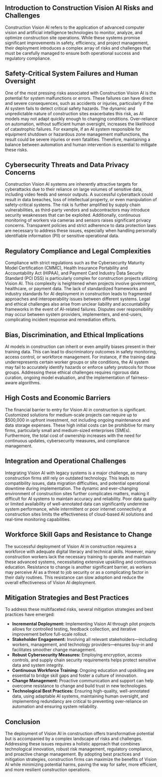 ## Introduction to Construction Vision AI Risks and Challenges
Construction Vision AI refers to the application of advanced computer vision and artificial intelligence technologies to monitor, analyze, and optimize construction site operations. While these systems promise significant improvements in safety, efficiency, and project management, their deployment introduces a complex array of risks and challenges that must be carefully managed to ensure both operational success and regulatory compliance.

## Safety-Critical System Failures and Human Oversight
One of the most pressing risks associated with Construction Vision AI is the potential for system malfunctions or errors. These failures can have direct and severe consequences, such as accidents or injuries, particularly if the AI system fails to detect critical safety hazards. The dynamic and unpredictable nature of construction sites exacerbates this risk, as AI models may not adapt quickly enough to changing conditions. Over-reliance on automation, without sufficient human oversight, increases the likelihood of catastrophic failures. For example, if an AI system responsible for equipment shutdown or hazardous zone management malfunctions, the result could be severe injuries or even fatalities. Therefore, maintaining a balance between automation and human intervention is essential to mitigate these risks.

## Cybersecurity Threats and Data Privacy Concerns
Construction Vision AI systems are inherently attractive targets for cyberattacks due to their reliance on large volumes of sensitive data, including video feeds and sensor outputs. A successful cyberattack could result in data breaches, loss of intellectual property, or even manipulation of safety-critical systems. The risk is further amplified by supply chain vulnerabilities, as third-party vendors and subcontractors may introduce security weaknesses that can be exploited. Additionally, continuous monitoring of workers via cameras and sensors raises significant privacy concerns. Transparent policies and strict adherence to data protection laws are necessary to address these issues, especially when handling personally identifiable information (PII) or sensitive operational data.

## Regulatory Compliance and Legal Complexities
Compliance with strict regulations such as the Cybersecurity Maturity Model Certification (CMMC), Health Insurance Portability and Accountability Act (HIPAA), and Payment Card Industry Data Security Standard (PCI DSS) is particularly complex for construction projects utilizing Vision AI. This complexity is heightened when projects involve government, healthcare, or payment data. The lack of standardized frameworks and industry standards for AI deployment in construction leads to fragmented approaches and interoperability issues between different systems. Legal and ethical challenges also arise from unclear liability and accountability frameworks in the event of AI-related failures. Disputes over responsibility may occur between system providers, implementers, and end-users, complicating incident response and remediation efforts.

## Bias, Discrimination, and Ethical Implications
AI models in construction can inherit or even amplify biases present in their training data. This can lead to discriminatory outcomes in safety monitoring, access control, or workforce management. For instance, if the training data underrepresents certain worker groups or site conditions, the AI system may fail to accurately identify hazards or enforce safety protocols for those groups. Addressing these ethical challenges requires rigorous data curation, ongoing model evaluation, and the implementation of fairness-aware algorithms.

## High Costs and Economic Barriers
The financial barrier to entry for Vision AI in construction is significant. Customized solutions for medium-scale projects can require up to $500,000 in upfront investment, not including ongoing maintenance and data storage expenses. These high initial costs can be prohibitive for many firms, particularly small and medium-sized enterprises (SMEs). Furthermore, the total cost of ownership increases with the need for continuous updates, cybersecurity measures, and compliance management.

## Integration and Operational Challenges
Integrating Vision AI with legacy systems is a major challenge, as many construction firms still rely on outdated technology. This leads to compatibility issues, data migration difficulties, and potential operational downtime during implementation. The dynamic and ever-changing environment of construction sites further complicates matters, making it difficult for AI systems to maintain accuracy and reliability. Poor data quality or limited availability of well-annotated data can significantly undermine system performance, while intermittent or poor internet connectivity at construction sites limits the effectiveness of cloud-based AI solutions and real-time monitoring capabilities.

## Workforce Skill Gaps and Resistance to Change
The successful deployment of Vision AI in construction requires a workforce with adequate digital literacy and technical skills. However, many construction workers lack the necessary training to operate and maintain these advanced systems, necessitating extensive upskilling and continuous education. Resistance to change is another significant barrier, as workers may perceive AI as a threat to job security or as a complicating factor in their daily routines. This resistance can slow adoption and reduce the overall effectiveness of Vision AI deployment.

## Mitigation Strategies and Best Practices
To address these multifaceted risks, several mitigation strategies and best practices have emerged:
- **Incremental Deployment:** Implementing Vision AI through pilot projects allows for controlled testing, feedback collection, and iterative improvement before full-scale rollout.
- **Stakeholder Engagement:** Involving all relevant stakeholders—including workers, management, and technology providers—ensures buy-in and facilitates smoother change management.
- **Robust Cybersecurity Measures:** Employing encryption, access controls, and supply chain security requirements helps protect sensitive data and system integrity.
- **Continuous Workforce Training:** Ongoing education and upskilling are essential to bridge skill gaps and foster a culture of innovation.
- **Change Management:** Proactive communication and support can help overcome resistance to change and build trust in new technologies.
- **Technological Best Practices:** Ensuring high-quality, well-annotated data, using adaptable AI systems, maintaining human oversight, and implementing redundancy are critical to preventing over-reliance on automation and ensuring system reliability.

## Conclusion
The deployment of Vision AI in construction offers transformative potential but is accompanied by a complex landscape of risks and challenges. Addressing these issues requires a holistic approach that combines technological innovation, robust risk management, regulatory compliance, and proactive change management. By adopting best practices and mitigation strategies, construction firms can maximize the benefits of Vision AI while minimizing potential harms, paving the way for safer, more efficient, and more resilient construction operations.